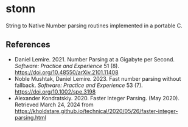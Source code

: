 # stonn

String to Native Number parsing routines implemented in a portable C.

## References
 * Daniel Lemire. 2021. Number Parsing at a Gigabyte per Second. _Software: Practice and Experience_ 51 (8). https://doi.org/10.48550/arXiv.2101.11408
 * Noble Mushtak, Daniel Lemire. 2023. Fast number parsing without fallback. _Software: Practice and Experience_ 53 (7). https://doi.org/10.1002/spe.3198
 * Alexander Kondratskiy. 2020. Faster Integer Parsing. (May 2020). Retrieved March 24, 2024 from https://kholdstare.github.io/technical/2020/05/26/faster-integer-parsing.html
